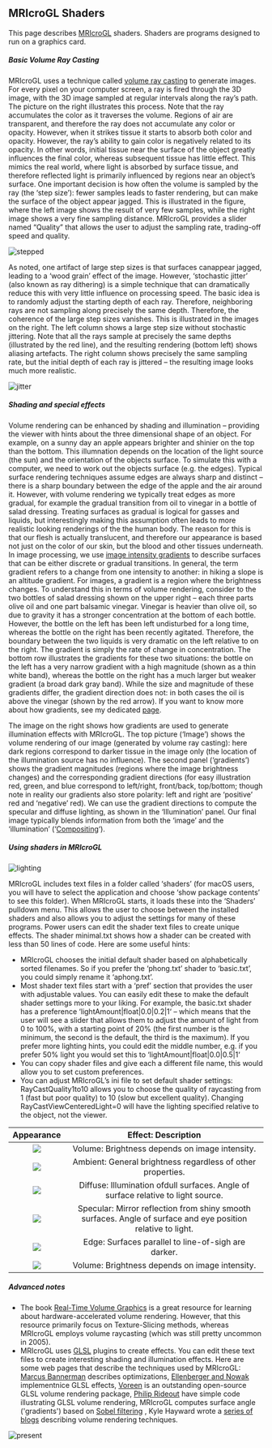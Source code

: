 ## MRIcroGL Shaders

This page describes [MRIcroGL](https://www.nitrc.org/plugins/mwiki/index.php/mricrogl:MainPage) shaders. Shaders are programs designed to run on a graphics card. 

##### Basic Volume Ray Casting


MRIcroGL uses a technique called [volume ray casting](https://en.wikipedia.org/wiki/Volume_ray_casting) to generate images. For every pixel on your computer screen, a ray is fired through the 3D image, with the 3D image sampled at regular intervals along the ray’s path. The picture on the right illustrates this process. Note that the ray accumulates the color as it traverses the volume. Regions of air are transparent, and therefore the ray does not accumulate any color or opacity. However, when it strikes tissue it starts to absorb both color and opacity. However, the ray’s ability to gain color is negatively related to its opacity. In other words, initial tissue near the surface of the object greatly influences the final color, whereas subsequent tissue has little effect. This mimics the real world, where light is absorbed by surface tissue, and therefore reflected light is primarily influenced by regions near an object’s surface. One important decision is how often the volume is sampled by the ray (the ‘step size’): fewer samples leads to faster rendering, but can make the surface of the object appear jagged. This is illustrated in the figure, where the left image shows the result of very few samples, while the right image shows a very fine sampling distance. MRIcroGL provides a slider named “Quality” that allows the user to adjust the sampling rate, trading-off speed and quality.

![stepped](stepsize_0.jpg)


As noted, one artifact of large step sizes is that surfaces canappear jagged, leading to a ‘wood grain’ effect of the image. However, ‘stochastic jitter’ (also known as ray dithering) is a simple technique that can dramatically reduce this with very little influence on processing speed. The basic idea is to randomly adjust the starting depth of each ray. Therefore, neighboring rays are not sampling along precisely the same depth. Therefore, the coherence of the large step sizes vanishes. This is illustrated in the images on the right. The left column shows a large step size without stochastic jittering. Note that all the rays sample at precisely the same depths (illustrated by the red line), and the resulting rendering (bottom left) shows aliasing artefacts. The right column shows precisely the same sampling rate, but the initial depth of each ray is jittered – the resulting image looks much more realistic.

![jitter](jitter_0.jpg)
 
##### Shading and special effects

Volume rendering can be enhanced by shading and illumination – providing the viewer with hints about the three dimensional shape of an object. For example, on a sunny day an apple appears brighter and shinier on the top than the bottom. This illumnation depends on the location of the light source (the sun) and the orientation of the objects surface. To simulate this with a computer, we need to work out the objects surface (e.g. the edges). Typical surface rendering techniques assume edges are always sharp and distinct – there is a sharp boundary between the edge of the apple and the air around it. However, with volume rendering we typically treat edges as more gradual, for example the gradual transition from oil to vinegar in a bottle of salad dressing. Treating surfaces as gradual is logical for gasses and liquids, but interestingly making this assumption often leads to more realistic looking renderings of the the human body. The reason for this is that our flesh is actually translucent, and therefore our appearance is based not just on the color of our skin, but the blood and other tissues underneath. In image processing, we use [image intensity gradients](https://en.wikipedia.org/wiki/Image_gradient) to describe surfaces that can be either discrete or gradual transitions. In general, the term gradient refers to a change from one intensity to another: in hiking a slope is an altitude gradient. For images, a gradient is a region where the brightness changes. To understand this in terms of volume rendering, consider to the two bottles of salad dressing shown on the upper right – each three parts olive oil and one part balsamic vinegar. Vinegar is heavier than olive oil, so due to gravity it has a stronger concentration at the bottom of each bottle. However, the bottle on the left has been left undisturbed for a long time, whereas the bottle on the right has been recently agitated. Therefore, the boundary between the two liquids is very dramatic on the left relative to on the right. The gradient is simply the rate of change in concentration. The bottom row illustrates the gradients for these two situations: the bottle on the left has a very narrow gradient with a high magnitude (shown as a thin white band), whereas the bottle on the right has a much larger but weaker gradient (a broad dark gray band). While the size and magnitude of these gradients differ, the gradient direction does not: in both cases the oil is above the vinegar (shown by the red arrow). If you want to know more about how gradients, see my dedicated [page](https://www.mccauslandcenter.sc.edu/mricrogl/gradients).

The image on the right shows how gradients are used to generate illumination effects with MRIcroGL. The top picture (‘Image’) shows the volume rendering of our image (generated by volume ray casting): here dark regions correspond to darker tissue in the image only (the location of the illumination source has no influence). The second panel (‘gradients’) shows the gradient magnitudes (regions where the image brightness changes) and the corresponding gradient directions (for easy illustration red, green, and blue correspond to left/right, front/back, top/bottom; though note in reality our gradients also store polarity: left and right are ‘positive’ red and ‘negative’ red). We can use the gradient directions to compute the specular and diffuse lighting, as shown in the ‘Illumination’ panel. Our final image typically blends information from both the ‘image’ and the ‘illumination’ (‘[Compositing](https://en.wikipedia.org/wiki/Compositing)‘).

##### Using shaders in MRIcroGL

![lighting](lighting_0.png)

MRIcroGL includes text files in a folder called ‘shaders’ (for macOS users, you will have to select the application and choose ‘show package contents’ to see this folder). When MRIcroGL starts, it loads these into the ‘Shaders’ pulldown menu. This allows the user to choose between the installed shaders and also allows you to adjust the settings for many of these programs. Power users can edit the shader text files to create unique effects. The shader minimal.txt shows how a shader can be created with less than 50 lines of code. Here are some useful hints:

 - MRIcroGL chooses the initial default shader based on alphabetically sorted filenames. So if you prefer the ‘phong.txt’ shader to ‘basic.txt’, you could simply rename it ‘aphong.txt’.
 - Most shader text files start with a ‘pref’ section that provides the user with adjustable values. You can easily edit these to make the default shader settings more to your liking. For example, the basic.txt shader has a preference ‘lightAmount|float|0.0|0.2|1‘ – which means that the user will see a slider that allows them to adjust the amount of light from 0 to 100%, with a starting point of 20% (the first number is the minimum, the second is the default, the third is the maximum). If you prefer more lighting hints, you could edit the middle number, e.g. if you prefer 50% light you would set this to ‘lightAmount|float|0.0|0.5|1‘
 - You can copy shader files and give each a different file name, this would allow you to set custom preferences.
 - You can adjust MRIcroGL’s ini file to set default shader settings: RayCastQuality1to10 allows you to choose the quality of raycasting from 1 (fast but poor quality) to 10 (slow but excellent quality). Changing RayCastViewCenteredLight=0 will have the lighting specified relative to the object, not the viewer.

| Appearance             |  Effect: Description |
:-------------------------:|:-------------------------:
![](volume.jpg)  |  Volume: Brightness depends on image intensity. 
![](ambient.jpg)  |  Ambient: General brightness regardless of other properties.
![](diffuse.jpg)  |  Diffuse: Illumination ofdull surfaces. Angle of surface relative to light source.
![](specular.jpg)  |  Specular: Mirror reflection from shiny smooth surfaces. Angle of surface and eye position relative to light. 
![](edge.jpg)  |  Edge: Surfaces parallel to line-of-sigh are darker. 
![](volume.jpg)  |  Volume: Brightness depends on image intensity. 

##### Advanced notes

 - The book [Real-Time Volume Graphics](http://www.real-time-volume-graphics.org) is a great resource for learning about hardware-accelerated volume rendering. However, that this resource primarily focus on Texture-Slicing methods, whereas MRIcroGL employs volume raycasting (which was still pretty uncommon in 2005).
 - MRIcroGL uses [GLSL](http://mew.cx/glsl_quickref.pdf) plugins to create effects. You can edit these text files to create interesting shading and illumination effects. Here are some web pages that describe the techniques used by MRIcroGL: [Marcus Bannerman](https://www.marcusbannerman.co.uk/articles/VolumeRendering.html) describes optimizations, [Ellenberger and Nowak](http://pages.cs.wisc.edu/~nowak/779/779ClassProject.html) implementnice GLSL effects, [Voreen](https://www.uni-muenster.de/Voreen/) is an outstanding open-source GLSL volume rendering package, [Philip Rideout](https://prideout.net/blog/old/blog/index.html@p=64.html) have simple code illustrating GLSL volume rendering, MRIcroGL computes surface angle ('gradients') based on [Sobel filtering](https://en.wikipedia.org/wiki/Sobel_operator) , Kyle Hayward wrote a [series of blogs](https://graphicsrunner.blogspot.com/2010/05/volume-rendering-202-shadows-and.html) describing volume rendering techniques.
 
![present](present.png)

 

